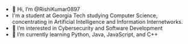 - 👋 Hi, I’m @RishiKumar0897
- I'm a student at Georgia Tech studying Computer Science, concentrating in Artificial Intelligence and Information Internetworks.
- 👀 I’m interested in Cybersecurity and Software Development
- 🌱 I’m currently learning Python, Java, JavaScript, and C++


<!---
RishiKumar0897/RishiKumar0897 is a ✨ special ✨ repository because its `README.md` (this file) appears on your GitHub profile.
You can click the Preview link to take a look at your changes.
--->
